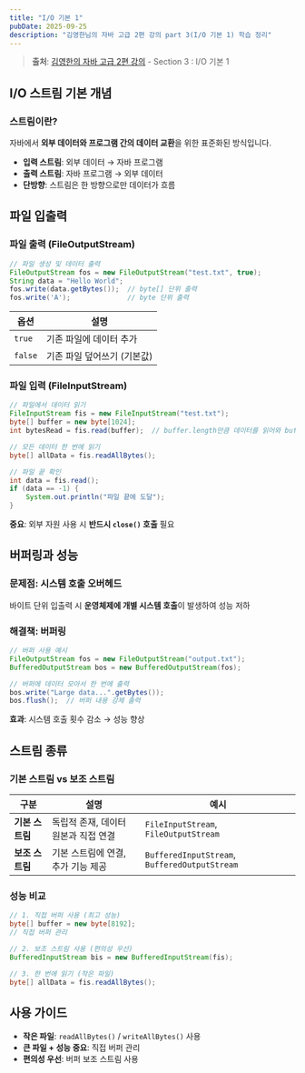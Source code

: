 ```yaml
---
title: "I/O 기본 1"
pubDate: 2025-09-25
description: "김영한님의 자바 고급 2편 강의 part 3(I/O 기본 1) 학습 정리"
---
```


> **출처**: [김영한의 자바 고급 2편 강의](https://inf.run/8ES1C) - Section 3 : I/O 기본 1

## I/O 스트림 기본 개념

### 스트림이란?

자바에서 **외부 데이터와 프로그램 간의 데이터 교환**을 위한 표준화된 방식입니다.

- **입력 스트림**: 외부 데이터 → 자바 프로그램
- **출력 스트림**: 자바 프로그램 → 외부 데이터
- **단방향**: 스트림은 한 방향으로만 데이터가 흐름

## 파일 입출력

### 파일 출력 (FileOutputStream)

```java
// 파일 생성 및 데이터 출력
FileOutputStream fos = new FileOutputStream("test.txt", true);
String data = "Hello World";
fos.write(data.getBytes());  // byte[] 단위 출력
fos.write('A');              // byte 단위 출력
```

| 옵션    | 설명                        |
| ------- | --------------------------- |
| `true`  | 기존 파일에 데이터 추가     |
| `false` | 기존 파일 덮어쓰기 (기본값) |

### 파일 입력 (FileInputStream)

```java
// 파일에서 데이터 읽기
FileInputStream fis = new FileInputStream("test.txt");
byte[] buffer = new byte[1024];
int bytesRead = fis.read(buffer);  // buffer.length만큼 데이터를 읽어와 buffer에 저장하고, 실제로 읽은 바이트 수를 반환한다

// 모든 데이터 한 번에 읽기
byte[] allData = fis.readAllBytes();

// 파일 끝 확인
int data = fis.read();
if (data == -1) {
    System.out.println("파일 끝에 도달");
}
```

**중요**: 외부 자원 사용 시 **반드시 `close()` 호출** 필요

## 버퍼링과 성능

### 문제점: 시스템 호출 오버헤드

바이트 단위 입출력 시 **운영체제에 개별 시스템 호출**이 발생하여 성능 저하

### 해결책: 버퍼링

```java
// 버퍼 사용 예시
FileOutputStream fos = new FileOutputStream("output.txt");
BufferedOutputStream bos = new BufferedOutputStream(fos);

// 버퍼에 데이터 모아서 한 번에 출력
bos.write("Large data...".getBytes());
bos.flush();  // 버퍼 내용 강제 출력
```

**효과**: 시스템 호출 횟수 감소 → 성능 향상

## 스트림 종류

### 기본 스트림 vs 보조 스트림

| 구분            | 설명                                 | 예시                                          |
| --------------- | ------------------------------------ | --------------------------------------------- |
| **기본 스트림** | 독립적 존재, 데이터 원본과 직접 연결 | `FileInputStream`, `FileOutputStream`         |
| **보조 스트림** | 기본 스트림에 연결, 추가 기능 제공   | `BufferedInputStream`, `BufferedOutputStream` |

### 성능 비교

```java
// 1. 직접 버퍼 사용 (최고 성능)
byte[] buffer = new byte[8192];
// 직접 버퍼 관리

// 2. 보조 스트림 사용 (편의성 우선)
BufferedInputStream bis = new BufferedInputStream(fis);

// 3. 한 번에 읽기 (작은 파일)
byte[] allData = fis.readAllBytes();
```

## 사용 가이드

- **작은 파일**: `readAllBytes()` / `writeAllBytes()` 사용
- **큰 파일 + 성능 중요**: 직접 버퍼 관리
- **편의성 우선**: 버퍼 보조 스트림 사용
